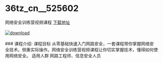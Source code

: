 # 36tz_cn__525602
网络安全训练营视频课程
[下载地址](http://www.36tz.cn/article/525602 "下载地址")
<br/></br>[![download](http://36tz.cn/muke_img/2019_07_2-16-300x180.png "下载地址")](http://www.36tz.cn/article/525602 "下载地址")
<br/></br>### 课程介绍:
课程目标
从零基础快速入门网路安全，一套课程带你掌握网络安全技术。侧重实际操作。网络安全训练营视频课程让你切实掌握技术，懂得如何使用网络安全。
适用人群
网路工程师、信息安全人员



